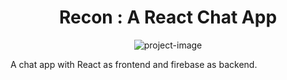 <h1 align="center" id="title">Recon : A React Chat App</h1>

<p align="center"><img src="https://img.freepik.com/premium-vector/chat-app-logo-sms-messenger-label-design-mobile-app-online-conversation-with-texting-message-ui-design-concept-vector-illustration_172533-1513.jpg" alt="project-image"></p>

<p id="description">A chat app with React as frontend and firebase as backend.</p>
